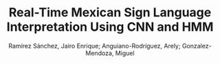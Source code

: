 ---
paperId: 42
author: Ramírez Sánchez, Jairo Enrique; Anguiano-Rodríguez, Arely; Gonzalez-Mendoza, Miguel 
publicationauthor: Ramírez Sánchez, J. E. et al.
title: Real-Time Mexican Sign Language Interpretation Using CNN and HMM
pdf: 42_camera_ready.pdf
poster: 42_poster.png
pitch:
type: Poster
topic: Sign Language Interpretation
category: Extended Abstract
link: https://research.latinxinai.org/papers/cvpr/2022/pdf/42_camera_ready.pdf
conference: cvpr
year: 2022
tags: cvpr-2022-ea
location: Virtual
---